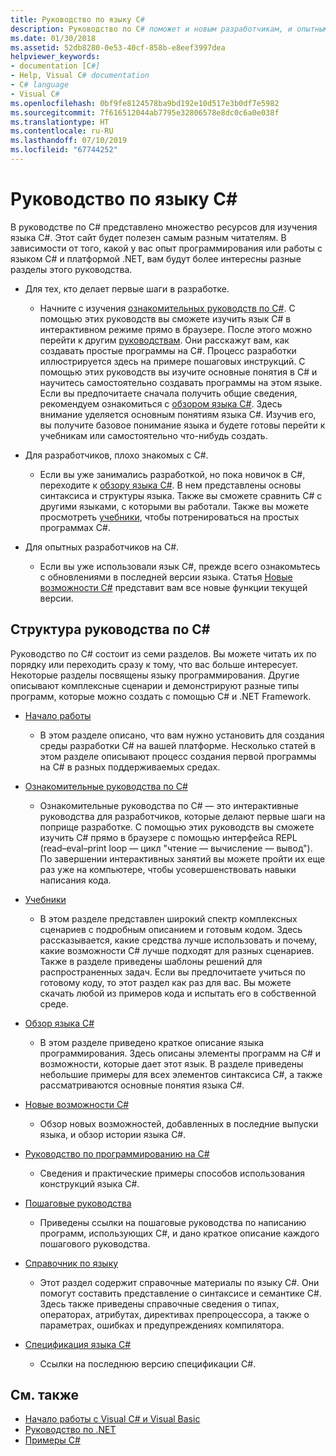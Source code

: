 ```yaml
---
title: Руководство по языку C#
description: Руководство по C# поможет и новым разработчикам, и опытным специалистам получить обширные знания о языке C#.
ms.date: 01/30/2018
ms.assetid: 52db8280-0e53-40cf-858b-e8eef3997dea
helpviewer_keywords:
- documentation [C#]
- Help, Visual C# documentation
- C# language
- Visual C#
ms.openlocfilehash: 0bf9fe8124578ba9bd192e10d517e3b0df7e5982
ms.sourcegitcommit: 7f616512044ab7795e32806578e8dc0c6a0e038f
ms.translationtype: HT
ms.contentlocale: ru-RU
ms.lasthandoff: 07/10/2019
ms.locfileid: "67744252"
---
```

# <a name="c-guide"></a>Руководство по языку C#

В руководстве по C# представлено множество ресурсов для изучения языка C#. Этот сайт будет полезен самым разным читателям. В зависимости от того, какой у вас опыт программирования или работы с языком C# и платформой .NET, вам будут более интересны разные разделы этого руководства.

* Для тех, кто делает первые шаги в разработке.
  * Начните с изучения [ознакомительных руководств по C#](tutorials/intro-to-csharp/index.md). С помощью этих руководств вы сможете изучить язык C# в интерактивном режиме прямо в браузере. После этого можно перейти к другим [руководствам](tutorials/index.md). Они расскажут вам, как создавать простые программы на C#. Процесс разработки иллюстрируется здесь на примере пошаговых инструкций. С помощью этих руководств вы изучите основные понятия в C# и научитесь самостоятельно создавать программы на этом языке. Если вы предпочитаете сначала получить общие сведения, рекомендуем ознакомиться с [обзором языка C#](tour-of-csharp/index.md). Здесь внимание уделяется основным понятиям языка C#. Изучив его, вы получите базовое понимание языка и будете готовы перейти к учебникам или самостоятельно что-нибудь создать.

* Для разработчиков, плохо знакомых с C#.
  * Если вы уже занимались разработкой, но пока новичок в C#, переходите к [обзору языка C#](tour-of-csharp/index.md). В нем представлены основы синтаксиса и структуры языка. Также вы сможете сравнить C# с другими языками, с которыми вы работали. Также вы можете просмотреть [учебники](tutorials/index.md), чтобы потренироваться на простых программах C#.

* Для опытных разработчиков на C#.
  * Если вы уже использовали язык C#, прежде всего ознакомьтесь с обновлениями в последней версии языка. Статья [Новые возможности C#](whats-new/index.md) представит вам все новые функции текущей версии.

## <a name="how-the-c-guide-is-organized"></a>Структура руководства по C#

Руководство по C# состоит из семи разделов. Вы можете читать их по порядку или переходить сразу к тому, что вас больше интересует. Некоторые разделы посвящены языку программирования. Другие описывают комплексные сценарии и демонстрируют разные типы программ, которые можно создать с помощью C# и .NET Framework.

* [Начало работы](getting-started/index.md)
  * В этом разделе описано, что вам нужно установить для создания среды разработки C# на вашей платформе. Несколько статей в этом разделе описывают процесс создания первой программы на C# в разных поддерживаемых средах.

* [Ознакомительные руководства по C#](tutorials/intro-to-csharp/index.md)
  * Ознакомительные руководства по C# — это интерактивные руководства для разработчиков, которые делают первые шаги на поприще разработке. С помощью этих руководств вы сможете изучить C# прямо в браузере с помощью интерфейса REPL (read–eval–print loop — цикл "чтение — вычисление — вывод"). По завершении интерактивных занятий вы можете пройти их еще раз уже на компьютере, чтобы усовершенствовать навыки написания кода.

* [Учебники](tutorials/index.md)
  * В этом разделе представлен широкий спектр комплексных сценариев с подробным описанием и готовым кодом. Здесь рассказывается, какие средства лучше использовать и почему, какие возможности C# лучше подходят для разных сценариев. Также в разделе приведены шаблоны решений для распространенных задач. Если вы предпочитаете учиться по готовому коду, то этот раздел как раз для вас. Вы можете скачать любой из примеров кода и испытать его в собственной среде.

* [Обзор языка C#](tour-of-csharp/index.md)
  * В этом разделе приведено краткое описание языка программирования. Здесь описаны элементы программ на C# и возможности, которые дает этот язык. В разделе приведены небольшие примеры для всех элементов синтаксиса C#, а также рассматриваются основные понятия языка C#.

* [Новые возможности C#](whats-new/index.md)
  * Обзор новых возможностей, добавленных в последние выпуски языка, и обзор истории языка C#.

<!--
* [.NET Compiler Platform SDK](roslyn-sdk/index.md)
  * The .NET Compiler Platform SDK enables you to write components that analyze code, and suggest or make improvements to that code. In this section, you'll learn how the APIs are organized, and how you can create code that enables rules and practices for your team. You'll also see samples, end-to-end scenarios, and links to other libraries with more examples using these APIs.
-->

* [Руководство по программированию на C#](../csharp/programming-guide/index.md)
  * Сведения и практические примеры способов использования конструкций языка C#.

* [Пошаговые руководства](../csharp/walkthroughs.md)
  * Приведены ссылки на пошаговые руководства по написанию программ, использующих C#, и дано краткое описание каждого пошагового руководства.

* [Справочник по языку](language-reference/index.md)
  * Этот раздел содержит справочные материалы по языку C#. Они помогут составить представление о синтаксисе и семантике C#. Здесь также приведены справочные сведения о типах, операторах, атрибутах, директивах препроцессора, а также о параметрах, ошибках и предупреждениях компилятора.

* [Спецификация языка C#](../csharp/language-reference/language-specification/index.md)
  * Ссылки на последнюю версию спецификации C#.

## <a name="see-also"></a>См. также

- [Начало работы с Visual C# и Visual Basic](/visualstudio/ide/getting-started-with-visual-csharp-and-visual-basic)
- [Руководство по .NET](../standard/index.md)
- [Примеры C#](https://code.msdn.microsoft.com/site/search?f%5B0%5D.Type=ProgrammingLanguage&f%5B0%5D.Value=C%23&f%5B0%5D.Text=C%23)
